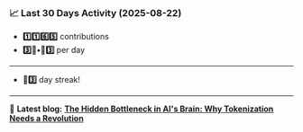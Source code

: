 <!--START_STATS-->
### 📈 Last 30 Days Activity (2025-08-22)  
- **1️⃣1️⃣6️⃣5️⃣** contributions  
- **3️⃣🎱•🎱3️⃣** per day
---
- **🎱3️⃣** day streak!
---
📝 **Latest blog:** [**The Hidden Bottleneck in AI's Brain: Why Tokenization Needs a Revolution**](https://andriak.com/blog/tokenization-revolution)
<!--END_STATS-->
